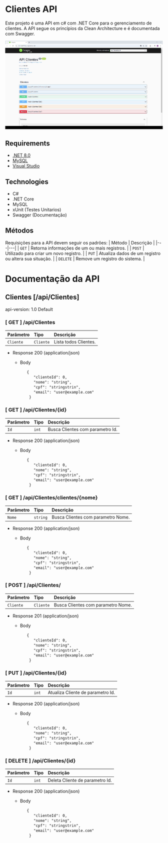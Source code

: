 # Clientes API

Este projeto é uma API em c# com .NET Core para o gerenciamento de clientes. A API segue os princípios da Clean Architecture e é documentada com Swagger.

<p align="center">
    <img src="/Assets/gifPequeno.gif">
</p>

## Requirements

- [.NET 8.0](https://dotnet.microsoft.com/en-us/download)
- [MySQL](https://dev.mysql.com/downloads/workbench/)
- [Visual Studio](https://visualstudio.microsoft.com/pt-br/vs/)


## Technologies

- C#
- .NET Core
- MySQL
- xUnit (Testes Unitarios)
- Swagger (Documentação)

## Métodos
Requisições para a API devem seguir os padrões:
| Método | Descrição |
|---|---|
| `GET` | Retorna informações de um ou mais registros. |
| `POST` | Utilizado para criar um novo registro. |
| `PUT` | Atualiza dados de um registro ou altera sua situação. |
| `DELETE` | Remove um registro do sistema. |



# Documentação da API

## Clientes [/api/Clientes]

api-version: 1.0 Default


### [ GET ] /api/Clientes


| Parâmetro   | Tipo       | Descrição                           |
| :---------- | :--------- | :---------------------------------- |
| `Cliente` | `Cliente` | Lista todos Clientes. |


+ Response 200 (application/json)

    + Body

             {
                "clienteId": 0,
                "nome": "string",
                "cpf": "stringstrin",
                "email": "user@example.com"
              }         




### [ GET ] /api/Clientes/{id}


| Parâmetro   | Tipo       | Descrição                           |
| :---------- | :--------- | :---------------------------------- |
| `Id` | `int` | Busca Clientes com parametro Id. |


+ Response 200 (application/json)

    + Body

             {
                "clienteId": 0,
                "nome": "string",
                "cpf": "stringstrin",
                "email": "user@example.com"
              }        

### [ GET ] /api/Clientes/clientes/{nome}


| Parâmetro   | Tipo       | Descrição                           |
| :---------- | :--------- | :---------------------------------- |
| `Nome` | `string` | Busca Clientes com parametro Nome. |


+ Response 200 (application/json)

    + Body

             {
                "clienteId": 0,
                "nome": "string",
                "cpf": "stringstrin",
                "email": "user@example.com"
              }      

### [ POST ] /api/Clientes/


| Parâmetro   | Tipo       | Descrição                           |
| :---------- | :--------- | :---------------------------------- |
| `Cliente` | `Cliente` | Busca Clientes com parametro Nome. |


+ Response 201 (application/json)

    + Body

             {
                "clienteId": 0,
                "nome": "string",
                "cpf": "stringstrin",
                "email": "user@example.com"
              }      

### [ PUT ] /api/Clientes/{id}


| Parâmetro   | Tipo       | Descrição                           |
| :---------- | :--------- | :---------------------------------- |
| `Id` | `int` | Atualiza Cliente de parametro Id. |


+ Response 200 (application/json)

    + Body

             {
                "clienteId": 0,
                "nome": "string",
                "cpf": "stringstrin",
                "email": "user@example.com"
              }      

### [ DELETE ] /api/Clientes/{id}


| Parâmetro   | Tipo       | Descrição                           |
| :---------- | :--------- | :---------------------------------- |
| `Id` | `int` | Deleta Cliente de parametro Id. |


+ Response 200 (application/json)

    + Body

             {
                "clienteId": 0,
                "nome": "string",
                "cpf": "stringstrin",
                "email": "user@example.com"
              }      
